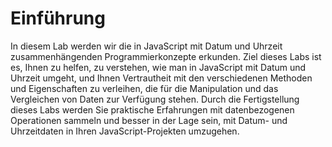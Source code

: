 # Einführung

In diesem Lab werden wir die in JavaScript mit Datum und Uhrzeit zusammenhängenden Programmierkonzepte erkunden. Ziel dieses Labs ist es, Ihnen zu helfen, zu verstehen, wie man in JavaScript mit Datum und Uhrzeit umgeht, und Ihnen Vertrautheit mit den verschiedenen Methoden und Eigenschaften zu verleihen, die für die Manipulation und das Vergleichen von Daten zur Verfügung stehen. Durch die Fertigstellung dieses Labs werden Sie praktische Erfahrungen mit datenbezogenen Operationen sammeln und besser in der Lage sein, mit Datum- und Uhrzeitdaten in Ihren JavaScript-Projekten umzugehen.
